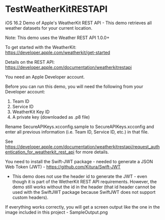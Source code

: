 # TestWeatherKitRESTAPI

iOS 16.2 Demo of Apple's WeatherKit REST API - This demo retrieves all weather datasets for your current location. 

Note: This demo uses the Weather REST API 1.0.0+

To get started with the WeatherKit: https://developer.apple.com/weatherkit/get-started

Details on the REST API: https://developer.apple.com/documentation/weatherkitrestapi

You need an Apple Developer account. 

Before you can run this demo, you will need the following from your Developer account:
1) Team ID
2) Service ID
3) WeatherKit Key ID
4) A private key (downloaded as .p8 file)

Rename SecureAPIKeys.xcconfig.sample to SecureAPIKeys.xcconfig and enter all previous information (i.e. Team ID, Service ID, etc.) in that file. 

See https://developer.apple.com/documentation/weatherkitrestapi/request_authentication_for_weatherkit_rest_api for more details.

You need to install the Swift-JWT package - needed to generate a JSON Web Token (JWT) - https://github.com/Kitura/Swift-JWT

* This demo does not use the header id to generate the JWT - even though it is part of the WetherKit REST API requirements. However, the demo still works without the id in the header (that id header cannot be used with the SwiftJWT package because SwiftJWT does not support custom headers).

If everything works correctly, you will get a screen output like the one in the image included in this project - SampleOutput.png


